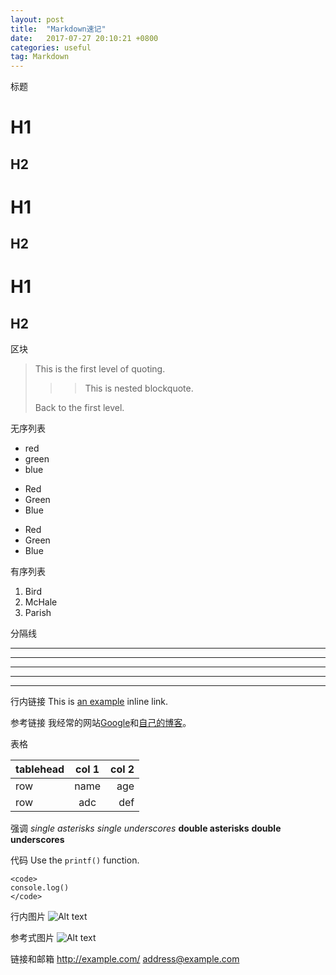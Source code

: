 ```yaml
---
layout: post
title:  "Markdown速记"
date:   2017-07-27 20:10:21 +0800
categories: useful
tag: Markdown
---
```

标题

H1
==============

H2
--------------

# H1
## H2

# H1 #
## H2 ##

区块
> This is the first level of quoting. 
> > > This is nested blockquote.
>
> Back to the first level.

无序列表
+ red
+ green
+ blue

* Red 
* Green 
* Blue

- Red 
- Green 
- Blue

有序列表
1. Bird 
2. McHale 
3. Parish

分隔线
* * * 
*** 
***** 
- - - 
---------------------------------------

行内链接
This is [an example](http://example.com/ "Title") inline link.

参考链接
我经常的网站[Google][id]和[自己的博客][]。

[id]:http://www.google.com "Google"
[自己的博客]:https://liuli2017.github.io/ "github博客"

表格

|tablehead | col 1 | col 2|
|--------------|:--------:|-------:|
|row           | name| age    |
|row           | adc   | def     |

强调
*single asterisks* 
_single underscores_ 
**double asterisks** 
__double underscores__

代码
Use the `printf()` function.
```
<code>
console.log()
</code>
```

行内图片
![Alt text](https://avatars3.githubusercontent.com/u/29459994?v=4&s=40 "Optional title")

参考式图片
![Alt text][imgpath]

[imgpath]:https://avatars3.githubusercontent.com/u/29459994?v=4&s=40 "Optional title attribute"

链接和邮箱
<http://example.com/>
<address@example.com>

